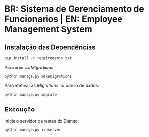 # BR: Sistema de Gerenciamento de Funcionarios | EN:  Employee Management System

## Instalação das Dependências

```bash
pip install -r requirements.txt
```

Para criar as _Migrations_:

```bash
python manage.py makemigrations
```

Para efetivar as _Migrations_ no banco de dados:

```bash
python manage.py migrate
```

## Execução

Inicie o servidor de testes do Django:

```bash
python manage.py runserver
```

